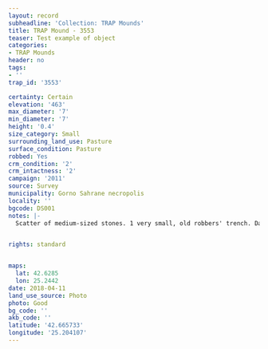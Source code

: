 ```yaml
---
layout: record
subheadline: 'Collection: TRAP Mounds'
title: TRAP Mound - 3553
teaser: Test example of object
categories:
- TRAP Mounds
header: no
tags:
- ''
trap_id: '3553'

certainty: Certain
elevation: '463'
max_diameter: '7'
min_diameter: '7'
height: '0.4'
size_category: Small
surrounding_land_use: Pasture
surface_condition: Pasture
robbed: Yes
crm_condition: '2'
crm_intactness: '2'
campaign: '2011'
source: Survey
municipality: Gorno Sahrane necropolis
locality: ''
bgcode: DS001
notes: |-
  Scatter of medium-sized stones. 1 very small, old robbers' trench. Damaged by agricultural activity.


rights: standard


maps:
  lat: 42.6285
  lon: 25.2442
date: 2018-04-11
land_use_source: Photo
photo: Good
bg_code: ''
akb_code: ''
latitude: '42.665733'
longitude: '25.204107'
---
```

